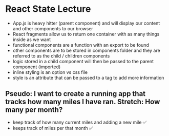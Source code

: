 # React State Lecture

- App.js is heavy hitter (parent component) and will display our content and other components to our browser
- React fragments allow us to return one container with as many things inside as we want
- functional components are a function with an export to be found
- other components are to be stored in components folder and they are referred to as the child / children components
- logic stored in a child component will then be passed to the parent component (imported)
- inline styling is an option vs css file
- style is an attribute that can be passed to a tag to add more information

## Pseudo: I want to create a running app that tracks how many miles I have ran. Stretch: How many per month?

- keep track of how many current miles and adding a new mile ✅
- keeps track of miles per that month ✅
